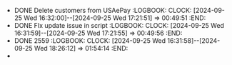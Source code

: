 - DONE Delete customers from USAePay
  :LOGBOOK:
  CLOCK: [2024-09-25 Wed 16:32:00]--[2024-09-25 Wed 17:21:51] =>  00:49:51
  :END:
- DONE FIx update issue in script
  :LOGBOOK:
  CLOCK: [2024-09-25 Wed 16:31:59]--[2024-09-25 Wed 17:21:55] =>  00:49:56
  :END:
- DONE 2559
  :LOGBOOK:
  CLOCK: [2024-09-25 Wed 16:31:58]--[2024-09-25 Wed 18:26:12] =>  01:54:14
  :END:
-